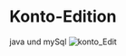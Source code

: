 # Konto-Edition
java und mySql
![konto_Edit](https://github.com/nlafdali/Konto-Edition/assets/132661180/6fe86e4c-276f-4960-b0b3-211045848755)
